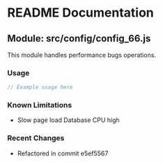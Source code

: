 # README Documentation

## Module: src/config/config_66.js

This module handles performance bugs operations.

### Usage

```java
// Example usage here
```

### Known Limitations

- Slow page load Database CPU high

### Recent Changes

- Refactored in commit e5ef5567
